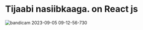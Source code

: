 # Tijaabi nasiibkaaga. on React js

![bandicam 2023-09-05 09-12-56-730](https://github.com/Mohamed-Abdirizak/Tijaabi_nasiibkaaga/assets/63655278/47566ee2-87f1-4563-baac-863229dc63c9)
